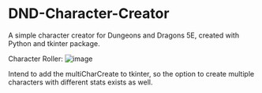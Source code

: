 # DND-Character-Creator
A simple character creator for Dungeons and Dragons 5E, created with Python and tkinter package. 

Character Roller:
![image](https://user-images.githubusercontent.com/12026338/112687549-08227000-8e4e-11eb-9bee-b74bfde83173.png)

Intend to add the multiCharCreate to tkinter, so the option to create multiple characters with different stats exists as well.
